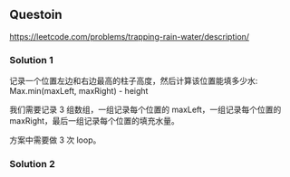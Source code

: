 ## Questoin

https://leetcode.com/problems/trapping-rain-water/description/

### Solution 1

记录一个位置左边和右边最高的柱子高度，然后计算该位置能填多少水: Max.min(maxLeft, maxRight) - height

我们需要记录 3 组数组，一组记录每个位置的 maxLeft，一组记录每个位置的 maxRight，最后一组记录每个位置的填充水量。

方案中需要做 3 次 loop。

### Solution 2
